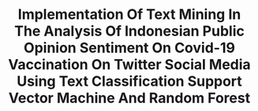 # <p align="center">
  <h1 align="center">Implementation Of Text Mining In The Analysis Of Indonesian Public Opinion Sentiment On Covid-19 Vaccination On Twitter Social Media Using Text Classification Support Vector Machine And Random Forest</h1>
</p>

